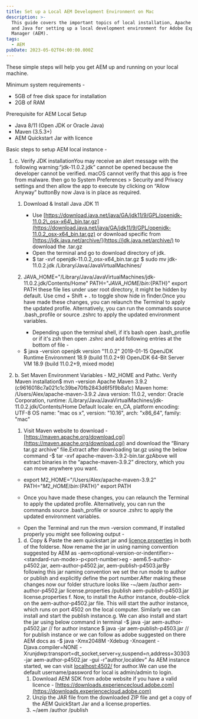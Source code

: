 ```yaml
---
title: Set up a Local AEM Development Environment on Mac
description: >-
  This guide covers the important topics of local installation, Apache Maven,
  and Java for setting up a local development environment for Adobe Experience
  Manager (AEM).
tags:
  - AEM
pubDate: 2023-05-02T04:00:00.000Z
---
```


These simple steps will help you get AEM up and running on your local machine.

Minimum system requirements -

* 5GB of free disk space for installation
* 2GB of RAM

Prerequisite for AEM Local Setup

* Java 8/11 (Open JDK or Oracle Java)
* Maven (3.5.3+)
* AEM Quickstart Jar with licence

Basic steps to setup AEM local instance -

1. c. Verify JDK installationYou may receive an alert message with the following warning:“jdk-11.0.2.jdk” cannot be opened because the developer cannot be verified.
   macOS cannot verify that this app is free from malware.
   then go to System Preferences > Security and Privacy settings and then allow the app to execute by clicking on “Allow Anyway” buttonBy now Java is in place as required.
   1. Download & Install Java JDK 11
      * Use [https://download.java.net/java/GA/jdk11/9/GPL/openjdk-11.0.2\_osx-x64\_bin.tar.gz](https://download.java.net/java/GA/jdk11/9/GPL/openjdk-11.0.2_osx-x64_bin.tar.gz)  or download specific from [https://jdk.java.net/archive/](https://jdk.java.net/archive/) to download the .tar.gz
      * Open the terminal and go to download directory of jdk.
      * $ tar -xvf openjdk-11.0.2\_osx-x64\_bin.tar.gz
        $ sudo mv jdk-11.0.2.jdk /Library/Java/JavaVirtualMachines/

   2. JAVA\_HOME="/Library/Java/JavaVirtualMachines/jdk-11.0.2.jdk/Contents/Home"
      PATH="${JAVA\_HOME}/bin:${PATH}"
      export PATH
      these file lies under user root directory, it might be hidden by default. Use cmd + Shift + . to toggle show hide in finder.Once you have made these changes, you can relaunch the Terminal to apply the updated profile. Alternatively, you can run the commands source .bash\_profile or source .zshrc to apply the updated environment variables.
      * Depending upon the terminal shell, if it’s bash open  .bash\_profile or if it's zsh then open .zshrc and add following entries at the bottom of file -
   * $ java -version
     openjdk version "11.0.2" 2019-01-15
     OpenJDK Runtime Environment 18.9 (build 11.0.2+9)
     OpenJDK 64-Bit Server VM 18.9 (build 11.0.2+9, mixed mode)

2. b. Set Maven Environment Variables - M2\_HOME and Pathc. Verify Maven installation$ mvn -version
   Apache Maven 3.9.2 (c9616018c7a021c1c39be70fb2843d6f5f9b8a1c)
   Maven home: /Users/Alex/apache-maven-3.9.2
   Java version: 11.0.2, vendor: Oracle Corporation, runtime: /Library/Java/JavaVirtualMachines/jdk-11.0.2.jdk/Contents/Home
   Default locale: en\_CA, platform encoding: UTF-8
   OS name: "mac os x", version: "10.16", arch: "x86\_64", family: "mac"

   1. Visit Maven website to download - [https://maven.apache.org/download.cgi](https://maven.apache.org/download.cgi)  and download the “Binary tar.gz archive” file.Extract after downloading tar.gz using the below command -$ tar -xvf apache-maven-3.9.2-bin.tar.gzAbove will extract binaries in the “apache-maven-3.9.2” directory, which you can move anywhere you want.
   * export M2\_HOME="/Users/Alex/apache-maven-3.9.2"
     PATH="${M2\_HOME}/bin:${PATH}"
     export PATH

   * Once you have made these changes, you can relaunch the Terminal to apply the updated profile. Alternatively, you can run the commands source .bash\_profile or source .zshrc to apply the updated environment variables.

   <!---->

   * Open the Terminal and run the mvn -version command, If installed properly you might see following output -
   1. d. Copy & Paste the aem quickstart jar and [licence.properties](http://licence.properties) in both of the folderse. Now rename the jar in using naming convention suggested by AEM as -aem\<optional-version-or-indentifier>-\<standard-run-mode>-p\<port-number>eg - aem6.5-author-p4502.jar, aem-author-p4502.jar, aem-publish-p4503.jarBy following this jar naming convention we set the run mode to author or publish and explicitly define the port number.After making these changes now our folder structure looks like -~/aem
          /author
              aem-author-p4502.jar
              license.properties
          /publish
              aem-publish-p4503.jar
              license.properties
      f. Now, to install the Author instance, double-click on the aem-author-p4502.jar file. This will start the author instance, which runs on port 4502 on the local computer. Similarly we can install and start the publish instance.g. We can also install and start the jar using below command in terminal  -$ java -jar aem-author-p4502.jar // for author instance
      $ java -jar aem-publish-p4503.jar // for publish instance
      or we can follow as adobe suggested on there AEM docs as -$ java -Xmx2048M -Xdebug -Xnoagent -Djava.compiler=NONE -Xrunjdwp:transport=dt\_socket,server=y,suspend=n,address=30303 -jar aem-author-p4502.jar -gui -r"author,localdev"
      As AEM instance started, we can visit [localhost:4502/](http://localhost:4502/a) for author.We can use the default username/password for local is admin/admin to login.
      1. Download AEM SDK from adobe website if you have a valid licence - [https://downloads.experiencecloud.adobe.com](https://downloads.experiencecloud.adobe.com)
      2. Unzip the JAR file from the downloaded ZIP file and get a copy of the AEM QuickStart Jar and a license.properties.
      3. \~/aem
         &#x9;/author
         &#x9;/publish
